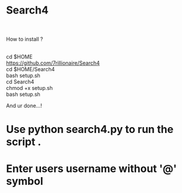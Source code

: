 # Search4


<br>
<br>
How to install ?
<br>
<br>

cd $HOME
<br>
https://github.com/7rillionaire/Search4
<br>
cd $HOME/Search4
<br>
bash setup.sh
<br>
cd Search4
<br>
chmod +x setup.sh
<br>
bash setup.sh

And ur done...!


# Use python search4.py to run the script .
# Enter users username without '@' symbol 
